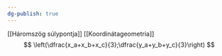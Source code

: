 ```yaml
---
dg-publish: true
---
```

[[Háromszög súlypontja]] [[Koordinátageometria]]
$$
\left(\dfrac{x_a+x_b+x_c}{3};\dfrac{y_a+y_b+y_c}{3}\right)
$$